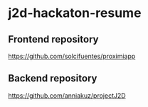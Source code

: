 # j2d-hackaton-resume

## Frontend repository
https://github.com/solcifuentes/proximiapp

## Backend repository
https://github.com/anniakuz/projectJ2D
